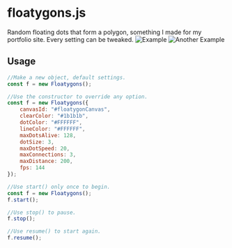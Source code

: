 # floatygons.js
Random floating dots that form a polygon, something I made for my portfolio site. Every setting can be tweaked.
![Example](https://i.imgur.com/Ba46UyB.png)
![Another Example](https://i.imgur.com/PiWuNxS.png)

## Usage
```js
//Make a new object, default settings.
const f = new Floatygons();

//Use the constructor to override any option.
const f = new Floatygons({
    canvasId: "#floatygonCanvas",
    clearColor: "#1b1b1b",
    dotColor: "#FFFFFF",
    lineColor: "#FFFFFF",
    maxDotsAlive: 128,
    dotSize: 3,
    maxDotSpeed: 20,
    maxConnections: 3,
    maxDistance: 200,
    fps: 144
});

//Use start() only once to begin.
const f = new Floatygons();
f.start();

//Use stop() to pause.
f.stop();

//Use resume() to start again.
f.resume();
```
